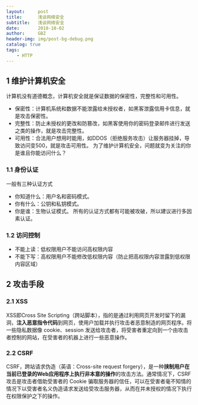 ```yaml
---
layout:     post
title:      浅谈网络安全
subtitle:   浅谈网络安全
date:       2018-10-02
author:     GBZ
header-img: img/post-bg-debug.png
catalog: true
tags:
    - HTTP
---
```

## 1 维护计算机安全
计算机没有道德概念，计算机安全就是保证数据的保密性，完整性和可用性。
- 保密性：计算机系统和数据不能泄露给未授权者，如黑客泄露信用卡信息，就是攻击保密性。
- 完整性：防止未授权的更改和防篡改，如黑客使用你的密码登录邮件进行发送之类的操作，就是攻击完整性。
- 可用性：合法用户想用时能用，如DDOS（拒绝服务攻击）让服务器挂掉，导致访问变500，就是攻击可用性。
为了维护计算机安全，问题就变为关注的你是谁且你能访问什么？
### 1.1 身份认证
一般有三种认证方式
- 你知道什么：用户名和密码模式。
- 你有什么：公钥和私钥模式。
- 你是谁：生物认证模式。
所有的认证方式都有可能被攻破，所以建议进行多因素认证。
### 1.2 访问控制
- 不能上读：低权限用户不能访问高权限内容
- 不能下写：高权限用户不能修改低权限内容（防止把高权限内容泄露到低权限内容区域）
## 2 攻击手段
### 2.1 XSS
XSS即Cross Site Scripting（跨站脚本），指的是通过利用网页开发时留下的漏洞，**注入恶意指令代码**到网页，使用户加载并执行攻击者恶意制造的网页程序。将一些隐私数据像 cookie、session 发送给攻击者，将受害者重定向到一个由攻击者控制的网站，在受害者的机器上进行一些恶意操作。
### 2.2 CSRF
CSRF，跨站请求伪造（英语：Cross-site request forgery），是一种**挟制用户在当前已登录的Web应用程序上执行非本意的操作**的攻击方法。通常情况下，CSRF 攻击是攻击者借助受害者的 Cookie 骗取服务器的信任，可以在受害者毫不知情的情况下以受害者名义伪造请求发送给受攻击服务器，从而在并未授权的情况下执行在权限保护之下的操作。






	


